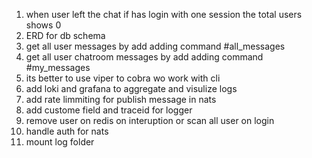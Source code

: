 
1. when user left the chat if has login with one session the total users shows 0
2. ERD for db schema
3. get all user messages by add adding command #all_messages
4. get all user chatroom messages by add adding command #my_messages
5. its better to use viper to cobra wo work with cli
6. add loki and grafana to aggregate and visulize logs
7. add rate limmiting for publish message in nats
8. add custome field and traceid for logger
9. remove user on redis on interuption or scan all user on login
10. handle auth for nats
11. mount log folder
